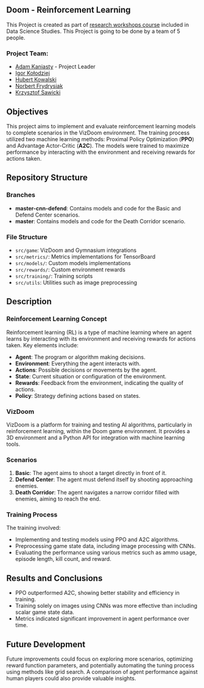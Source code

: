 ## Doom - Reinforcement Learning
This Project is created as part of [research workshops course](https://github.com/PrzeChoj/2024Lato-WarsztatyBadawcze) included in Data Science Studies.
This Project is going to be done by a team of 5 people.

### Project Team:
- [Adam Kaniasty](https://github.com/AdamKaniasty) - Project Leader
- [Igor Kołodziej](https://github.com/IgorKolodziej)
- [Hubert Kowalski](https://github.com/kowalskihubert)
- [Norbert Frydrysiak](https://github.com/fantasy2fry)
- [Krzysztof Sawicki](https://github.com/SawickiK)

## Objectives
This project aims to implement and evaluate reinforcement learning models to complete scenarios in the VizDoom environment. The training process utilized two machine learning methods: Proximal Policy Optimization (**PPO**) and Advantage Actor-Critic (**A2C**). The models were trained to maximize performance by interacting with the environment and receiving rewards for actions taken.

## Repository Structure

### Branches
- **master-cnn-defend**: Contains models and code for the Basic and Defend Center scenarios.
- **master**: Contains models and code for the Death Corridor scenario.

### File Structure
- `src/game`: VizDoom and Gymnasium integrations
- `src/metrics/`: Metrics implementations for TensorBoard
- `src/models/`: Custom models implementations
- `src/rewards/`: Custom environment rewards
- `src/training/`: Training scripts
- `src/utils`: Utilities such as image preprocessing

## Description

### Reinforcement Learning Concept
Reinforcement learning (RL) is a type of machine learning where an agent learns by interacting with its environment and receiving rewards for actions taken. Key elements include:
- **Agent**: The program or algorithm making decisions.
- **Environment**: Everything the agent interacts with.
- **Actions**: Possible decisions or movements by the agent.
- **State**: Current situation or configuration of the environment.
- **Rewards**: Feedback from the environment, indicating the quality of actions.
- **Policy**: Strategy defining actions based on states.

### VizDoom
VizDoom is a platform for training and testing AI algorithms, particularly in reinforcement learning, within the Doom game environment. It provides a 3D environment and a Python API for integration with machine learning tools.

### Scenarios
1. **Basic**: The agent aims to shoot a target directly in front of it.
2. **Defend Center**: The agent must defend itself by shooting approaching enemies.
3. **Death Corridor**: The agent navigates a narrow corridor filled with enemies, aiming to reach the end.

### Training Process
The training involved:
- Implementing and testing models using PPO and A2C algorithms.
- Preprocessing game state data, including image processing with CNNs.
- Evaluating the performance using various metrics such as ammo usage, episode length, kill count, and reward.

## Results and Conclusions
- PPO outperformed A2C, showing better stability and efficiency in training.
- Training solely on images using CNNs was more effective than including scalar game state data.
- Metrics indicated significant improvement in agent performance over time.

## Future Development
Future improvements could focus on exploring more scenarios, optimizing reward function parameters, and potentially automating the tuning process using methods like grid search. A comparison of agent performance against human players could also provide valuable insights.
